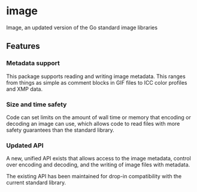 # image

Image, an updated version of the Go standard image libraries

## Features

### Metadata support

This package supports reading and writing image metadata. This ranges
from things as simple as comment blocks in GIF files to ICC color
profiles and XMP data.

### Size and time safety

Code can set limits on the amount of wall time or memory that encoding
or decoding an image can use, which allows code to read files with
more safety guarantees than the standard library.

### Updated API

A new, unified API exists that allows access to the image metadata,
control over encoding and decoding, and the writing of image files
with metadata.

The existing API has been maintained for drop-in compatibility with
the current standard library.